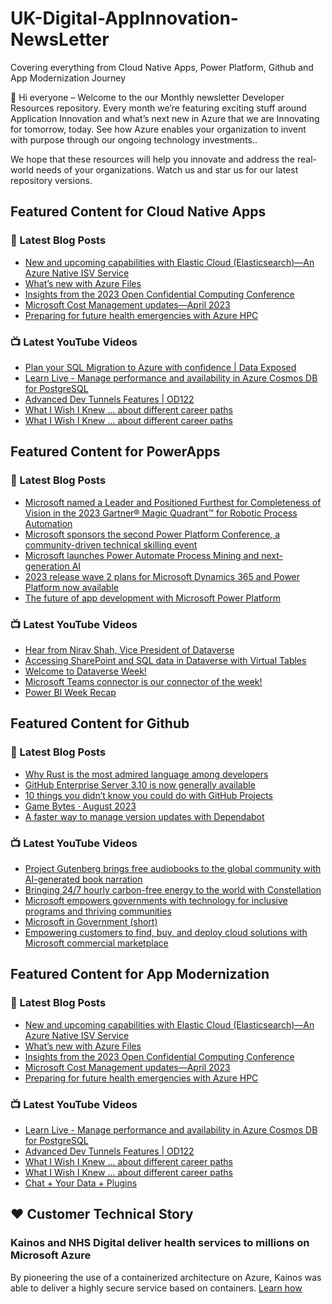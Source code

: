 # UK-Digital-AppInnovation-NewsLetter

Covering everything from Cloud Native Apps, Power Platform, Github and App Modernization Journey

👋 Hi everyone – Welcome to the our Monthly newsletter Developer Resources repository. Every month we’re featuring exciting stuff around Application Innovation and what’s next new in Azure that we are Innovating for tomorrow, today. See how Azure enables your organization to invent with purpose through our ongoing technology investments..


We hope that these resources will help you innovate and address the real-world needs of your organizations. Watch us and star us for our latest repository versions.

## Featured Content for Cloud Native Apps


### 📝 Latest Blog Posts

    
<!-- BLOGCNA:START -->
- [New and upcoming capabilities with Elastic Cloud (Elasticsearch)—An Azure Native ISV Service](https://azure.microsoft.com/blog/new-and-upcoming-capabilities-with-elastic-cloud-elasticsearch-an-azure-native-isv-service/)
- [What’s new with Azure Files](https://azure.microsoft.com/blog/what-s-new-with-azure-files/)
- [Insights from the 2023 Open Confidential Computing Conference](https://azure.microsoft.com/blog/insights-from-the-2023-open-confidential-computing-conference/)
- [Microsoft Cost Management updates—April 2023](https://azure.microsoft.com/blog/microsoft-cost-management-updates-april-2023/)
- [Preparing for future health emergencies with Azure HPC ](https://azure.microsoft.com/blog/preparing-for-future-health-emergencies-with-azure-hpc/)
<!-- BLOGCNA:END -->

### 📺 Latest YouTube Videos

 
<!-- YOUTUBECNA:START -->
- [Plan your SQL Migration to Azure with confidence | Data Exposed](https://www.youtube.com/watch?v=-yq-hJaiJZE)
- [Learn Live - Manage performance and availability in Azure Cosmos DB for PostgreSQL](https://www.youtube.com/watch?v=CpdP-3yGuNo)
- [Advanced Dev Tunnels Features | OD122](https://www.youtube.com/watch?v=yCYLurylgj8)
- [What I Wish I Knew ... about different career paths](https://www.youtube.com/watch?v=VAJwsEddJ8E)
- [What I Wish I Knew ... about different career paths](https://www.youtube.com/watch?v=AlKrSyv3OIo)
<!-- YOUTUBECNA:END -->

##  Featured Content for PowerApps
### 📝 Latest Blog Posts
<!-- BLOGPOWER:START -->
- [Microsoft named a Leader and Positioned Furthest for Completeness of Vision in the 2023 Gartner® Magic Quadrant™ for Robotic Process Automation](https://powerautomate.microsoft.com/en-us/blog/microsoft-named-a-leader-and-positioned-furthest-for-completeness-of-vision-in-the-2023-gartner-magic-quadrant-for-robotic-process-automation/)
- [Microsoft sponsors the second Power Platform Conference, a community-driven technical skilling event](https://cloudblogs.microsoft.com/powerplatform/2023/07/25/microsoft-sponsors-the-second-power-platform-conference-a-community-driven-technical-skilling-event/)
- [Microsoft launches Power Automate Process Mining and next-generation AI](https://cloudblogs.microsoft.com/powerplatform/2023/07/18/microsoft-launches-power-automate-process-mining-and-next-generation-ai/)
- [2023 release wave 2 plans for Microsoft Dynamics 365 and Power Platform now available](https://cloudblogs.microsoft.com/dynamics365/bdm/2023/07/18/2023-release-wave-2-plans-for-microsoft-dynamics-365-and-power-platform-now-available/)
- [The future of app development with Microsoft Power Platform](https://cloudblogs.microsoft.com/powerplatform/2023/05/23/the-future-of-app-development-with-microsoft-power-platform/)
<!-- BLOGPOWER:END -->
 ### 📺 Latest YouTube Videos
    
<!-- YOUTUBEPOWER:START -->
- [Hear from Nirav Shah, Vice President of Dataverse](https://www.youtube.com/watch?v=4GkY5ZITavM)
- [Accessing SharePoint and SQL data in Dataverse with Virtual Tables](https://www.youtube.com/watch?v=OYmr9OWe6ps)
- [Welcome to Dataverse Week!](https://www.youtube.com/watch?v=7lMvk3YIIwM)
- [Microsoft Teams connector is our connector of the week!](https://www.youtube.com/watch?v=zBLdm4xWXUE)
- [Power BI Week Recap](https://www.youtube.com/watch?v=tAdoEzddAgI)
<!-- YOUTUBEPOWER:END -->

##  Featured Content for Github
### 📝 Latest Blog Posts
<!-- BLOGGITHUB:START -->
- [Why Rust is the most admired language among developers](https://github.blog/2023-08-30-why-rust-is-the-most-admired-language-among-developers/)
- [GitHub Enterprise Server 3.10 is now generally available](https://github.blog/2023-08-29-github-enterprise-server-3-10-is-now-generally-available/)
- [10 things you didn’t know you could do with GitHub Projects](https://github.blog/2023-08-28-10-things-you-didnt-know-you-could-do-with-github-projects/)
- [Game Bytes · August 2023](https://github.blog/2023-08-25-game-bytes-august-2023/)
- [A faster way to manage version updates with Dependabot](https://github.blog/2023-08-24-a-faster-way-to-manage-version-updates-with-dependabot/)
<!-- BLOGGITHUB:END -->
### 📺 Latest YouTube Videos
<!-- YOUTUBEGITHUB:START -->
- [Project Gutenberg brings free audiobooks to the global community with AI-generated book narration](https://www.youtube.com/watch?v=iB01e1_xRgc)
- [Bringing 24/7 hourly carbon-free energy to the world with Constellation](https://www.youtube.com/watch?v=GEZc_4oZllM)
- [Microsoft empowers governments with technology for inclusive programs and thriving communities](https://www.youtube.com/watch?v=bUvoQ6IIzrY)
- [Microsoft in Government &lpar;short&rpar;](https://www.youtube.com/watch?v=7D40A1tkmmQ)
- [Empowering customers to find, buy, and deploy cloud solutions with Microsoft commercial marketplace](https://www.youtube.com/watch?v=QrmQKVlksJs)
<!-- YOUTUBEGITHUB:END -->
##  Featured Content for App Modernization
### 📝 Latest Blog Posts
<!-- BLOGAPPMOD:START -->
- [New and upcoming capabilities with Elastic Cloud (Elasticsearch)—An Azure Native ISV Service](https://azure.microsoft.com/blog/new-and-upcoming-capabilities-with-elastic-cloud-elasticsearch-an-azure-native-isv-service/)
- [What’s new with Azure Files](https://azure.microsoft.com/blog/what-s-new-with-azure-files/)
- [Insights from the 2023 Open Confidential Computing Conference](https://azure.microsoft.com/blog/insights-from-the-2023-open-confidential-computing-conference/)
- [Microsoft Cost Management updates—April 2023](https://azure.microsoft.com/blog/microsoft-cost-management-updates-april-2023/)
- [Preparing for future health emergencies with Azure HPC ](https://azure.microsoft.com/blog/preparing-for-future-health-emergencies-with-azure-hpc/)
<!-- BLOGAPPMOD:END -->
### 📺 Latest YouTube Videos
<!-- YOUTUBEAPPMOD:START -->
- [Learn Live - Manage performance and availability in Azure Cosmos DB for PostgreSQL](https://www.youtube.com/watch?v=CpdP-3yGuNo)
- [Advanced Dev Tunnels Features | OD122](https://www.youtube.com/watch?v=yCYLurylgj8)
- [What I Wish I Knew ... about different career paths](https://www.youtube.com/watch?v=VAJwsEddJ8E)
- [What I Wish I Knew ... about different career paths](https://www.youtube.com/watch?v=AlKrSyv3OIo)
- [Chat + Your Data + Plugins](https://www.youtube.com/watch?v=TNqAJUgm-sU)
<!-- YOUTUBEAPPMOD:END -->


## ♥️ Customer Technical Story 

### Kainos and NHS Digital deliver health services to millions on Microsoft Azure

By pioneering the use of a containerized architecture on Azure, Kainos was able to deliver a highly secure service based on containers. [Learn how](https://customers.microsoft.com/en-us/story/1368348549535774520-kainos-and-nhs-digital-deliver-health-services-to-millions-on-microsoft-azure)

